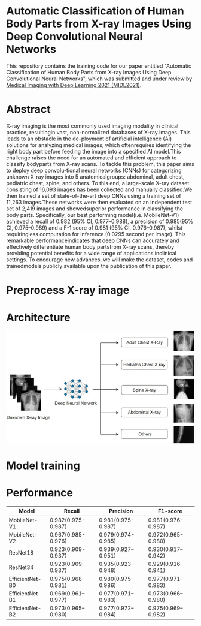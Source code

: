 # Automatic Classification of Human Body Parts from X-ray Images Using Deep Convolutional Neural Networks


This repository contains the training code for our paper entitled "Automatic Classification of Human Body Parts from X-ray Images Using Deep Convolutional Neural Networks", which was submitted and under review by [Medical Imaging with Deep Learning 2021 (MIDL2021)](https://2021.midl.io/).

# Abstract  
X-ray imaging is the most commonly used imaging modality in clinical practice, resultingin vast,  non-normalized databases of X-ray images.  This leads to an obstacle in the de-ployment of artificial intelligence (AI) solutions for analyzing medical images, which oftenrequires identifying the right body part before feeding the image into a specified AI model.This  challenge  raises  the  need  for  an  automated  and  efficient  approach  to  classify  bodyparts from X-ray scans.  To tackle this problem, this paper aims to deploy deep convolu-tional neural networks (CNNs) for categorizing unknown X-ray images into 5 anatomicalgroups:  abdominal, adult chest, pediatric chest, spine, and others.  To this end, a large-scale X-ray dataset consisting of 16,093 images has been collected and manually classified.We then trained a set of state-of-the-art deep CNNs using a training set of 11,263 images.These networks were then evaluated on an independent test set of 2,419 images and showedsuperior performance in classifying the body parts.  Specifically, our best performing model(i.e.  MobileNet-V1) achieved a recall of 0.982 (95% CI, 0.977–0.988), a precision of 0.985(95%  CI,  0.975–0.989)  and  a  F-1  score  of  0.981  (95%  CI,  0.976–0.987),  whilst  requiringless computation for inference (0.0295 second per image).  This remarkable performanceindicates that deep CNNs can accurately and effectively differentiate human body partsfrom X-ray scans, thereby providing potential benefits for a wide range of applications inclinical settings.  To encourage new advances, we will make the dataset, codes and trainedmodels publicly available upon the publication of this paper.  
# Preprocess X-ray image  

# Architecture  
![title](images/Pipeline.jpg)  

# Model training  

# Performance  
| Model | Recall | Precision | F1-score|
|-------|--------|-----------|---------|
| MobileNet-V1 | 0.982(0.975-0.987) | 0.981(0.975-0.987) | 0.981(0.976-0.987) |  
| MobileNet-V2 | 0.967(0.985-0.976) | 0.979(0.974-0.985) | 0.972(0.965-0.980) |  
| ResNet18     | 0.923(0.909-0.937) | 0.939(0.927–0.951) | 0.930(0.917–0.942) |  
| ResNet34     | 0.923(0.909–0.937) | 0.935(0.923–0.948) | 0.929(0.916–0.941) |  
| EfficientNet-B0 | 0.975(0.968–0.981) | 0.980(0.975–0.986) | 0.977(0.971–0.983) |  
| EfficientNet-B1 | 0.969(0.961–0.977) | 0.977(0.971–0.983) | 0.973(0.966–0.980)|  
| EfficientNet-B2 | 0.973(0.965–0.980) | 0.977(0.972–0.984) | 0.975(0.969–0.982) |  


